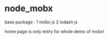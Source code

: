 # node_mobx

base package :
   1 mobx js
   2 lodash js
   
home page is only entry  for whole demo of mobx!


